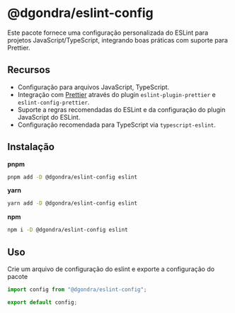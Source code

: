 # @dgondra/eslint-config

Este pacote fornece uma configuração personalizada do ESLint para projetos JavaScript/TypeScript, integrando boas práticas com suporte para Prettier.

## Recursos

- Configuração para arquivos JavaScript, TypeScript.
- Integração com [Prettier](https://prettier.io/) através do plugin `eslint-plugin-prettier` e `eslint-config-prettier`.
- Suporte a regras recomendadas do ESLint e da configuração do plugin JavaScript do ESLint.
- Configuração recomendada para TypeScript via `typescript-eslint`.

## Instalação

**pnpm**
```bash
pnpm add -D @dgondra/eslint-config eslint
```

**yarn**
```bash
yarn add -D @dgondra/eslint-config eslint
```

**npm**
```bash
npm i -D @dgondra/eslint-config eslint
```

## Uso

Crie um arquivo de configuração do eslint e exporte a configuração do pacote

```js
import config from "@dgondra/eslint-config";

export default config;
```